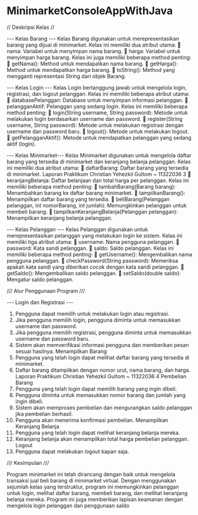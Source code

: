 # MinimarketConsoleAppWithJava

// Deskripsi Kelas //

--- Kelas Barang ---
Kelas Barang digunakan untuk merepresentasikan barang yang dijual di minimarket. Kelas ini
memiliki dua atribut utama:
 nama: Variabel untuk menyimpan nama barang.
 harga: Variabel untuk menyimpan harga barang.
Kelas ini juga memiliki beberapa method penting:
 getNama(): Method untuk mendapatkan nama barang.
 getHarga(): Method untuk mendapatkan harga barang.
 toString(): Method yang mengganti representasi String dari objek Barang.

  --- Kelas Login ---
Kelas Login bertanggung jawab untuk mengelola login, registrasi, dan logout pelanggan. Kelas ini
memiliki beberapa atribut utama:
 databasePelanggan: Database untuk menyimpan informasi pelanggan.
 pelangganAktif: Pelanggan yang sedang login.
Kelas ini memiliki beberapa method penting:
 login(String username, String password): Metode untuk melakukan login berdasarkan
username dan password.
 register(String username, String password): Metode untuk melakukan registrasi dengan
username dan password baru.
 logout(): Metode untuk melakukan logout.
 getPelangganAktif(): Metode untuk mendapatkan pelanggan yang sedang aktif (login).

--- Kelas Minimarket---
Kelas Minimarket digunakan untuk mengelola daftar barang yang tersedia di minimarket dan
keranjang belanja pelanggan. Kelas ini memiliki dua atribut utama:
 daftarBarang: Daftar barang yang tersedia di minimarket.
Laporan Praktikum Christian Yehezkil Gultom ~ 11322036 3
 keranjangBelanja: Daftar belanjaan dan total harga per pelanggan.
Kelas ini memiliki beberapa method penting:
 tambahBarang(Barang barang): Menambahkan barang ke daftar barang minimarket.
 tampilkanBarang(): Menampilkan daftar barang yang tersedia.
 beliBarang(Pelanggan pelanggan, int nomorBarang, int jumlah): Memungkinkan
pelanggan untuk membeli barang.
 tampilkanKeranjangBelanja(Pelanggan pelanggan): Menampilkan keranjang belanja
pelanggan.

--- Kelas Pelanggan ---
Kelas Pelanggan digunakan untuk merepresentasikan pelanggan yang melakukan login ke sistem.
Kelas ini memiliki tiga atribut utama:
 username: Nama pengguna pelanggan.
 password: Kata sandi pelanggan.
 saldo: Saldo pelanggan.
Kelas ini memiliki beberapa method penting:
 getUsername(): Mengembalikan nama pengguna pelanggan.
 checkPassword(String password): Memeriksa apakah kata sandi yang diberikan cocok
dengan kata sandi pelanggan.
 getSaldo(): Mengembalikan saldo pelanggan.
 setSaldo(double saldo): Mengatur saldo pelanggan.

/// Alur Penggunaan Program ///

--- Login dan Registrasi ---

1. Pengguna dapat memilih untuk melakukan login atau registrasi.
2. Jika pengguna memilih login, pengguna diminta untuk memasukkan username dan password.
3. Jika pengguna memilih registrasi, pengguna diminta untuk memasukkan username dan
password baru.
4. Sistem akan memverifikasi informasi pengguna dan memberikan pesan sesuai hasilnya.
Menampilkan Barang
1. Pengguna yang telah login dapat melihat daftar barang yang tersedia di minimarket.
2. Daftar barang ditampilkan dengan nomor urut, nama barang, dan harga.
Laporan Praktikum Christian Yehezkil Gultom ~ 11322036 4
Pembelian Barang
1. Pengguna yang telah login dapat memilih barang yang ingin dibeli.
2. Pengguna diminta untuk memasukkan nomor barang dan jumlah yang ingin dibeli.
3. Sistem akan memproses pembelian dan mengurangkan saldo pelanggan jika pembelian
berhasil.
4. Pengguna akan menerima konfirmasi pembelian.
Menampilkan Keranjang Belanja
1. Pengguna yang telah login dapat melihat keranjang belanja mereka.
2. Keranjang belanja akan menampilkan total harga pembelian pelanggan.
Logout
1. Pengguna dapat melakukan logout kapan saja.

/// Kesimpulan ///

Program minimarket ini telah dirancang dengan baik untuk mengelola transaksi jual beli barang di
minimarket virtual. Dengan menggunakan sejumlah kelas yang terstruktur, program ini
memungkinkan pelanggan untuk login, melihat daftar barang, membeli barang, dan melihat keranjang
belanja mereka. Program ini juga memberikan lapisan keamanan dengan mengelola login pelanggan
dan penggunaan saldo
